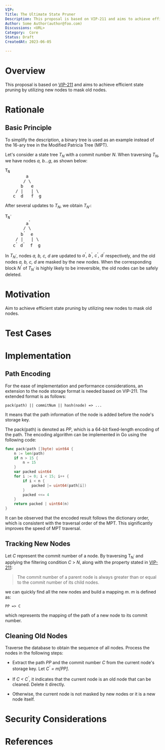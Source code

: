 ```yaml
---
VIP: 
Title: The Ultimate State Pruner
Description: This proposal is based on VIP-211 and aims to achieve efficient state pruning by utilizing new nodes to mask old nodes.
Author: Some Author(author@foo.com)
Discussions: <URL>
Category:  Core
Status: Draft
CreatedAt: 2023-06-05
  
---
```


# Overview

This proposal is based on [VIP-211](./VIP-211-zh_CN.md) and aims to achieve efficient state pruning by utilizing new nodes to mask old nodes.

  
# Rationale
## Basic Principle
 
To simplify the description, a binary tree is used as an example instead of the 16-ary tree in the Modified Patricia Tree (MPT).

Let's consider a state tree  *T<sub>N</sub>* with a commit number *N*. When traversing *T<sub>N</sub>*, we have nodes *a, b...g*, as shown below:

<pre>
T<sub>N</sub>
        a
       / \
      b   e
    / |   | \
   c  d   f  g
</pre>

  
After several updates to *T<sub>N</sub>*, we obtain *T<sub>N'<sup></sup></sub>*:

<pre>
T<sub>N<sup>'</sup></sub>
        a<sup>'</sup>
       / \
      b<sup>'</sup>  e
    / |   | \
   c<sup>'</sup> d<sup>'</sup>  f  g
</pre>
  
In *T<sub>N<sup>'</sup></sub>*, nodes *a, b, c, d* are updated to *a<sup>'</sup>, b<sup>'</sup>, c<sup>'</sup>, d<sup>'</sup>* respectively, and the old nodes *a, b, c, d* are masked by the new nodes. When the corresponding block *N<sup>'</sup>* of *T<sub>N<sup>'</sup></sub>* is highly likely to be irreversible, the old nodes can be safely deleted.


  
# Motivation
  
Aim to achieve efficient state pruning by utilizing new nodes to mask old nodes.
  

  

# Test Cases
  
<!--
  This section is optional for non-Core VIPs.

  The Test Cases section should include expected input/output pairs, but may include a succinct set of executable tests. It should not include project build files. No new requirements may be be introduced here (meaning an implementation following only the Specification section should pass all tests here.)
  If the test suite is too large to reasonably be included inline, then consider adding it as one or more files in `../assets/vip-####/`. External links will not be allowed

  TODO: Remove this comment before submitting
-->
  
# Implementation
  
## Path Encoding
  
For the ease of implementation and performance considerations, an extension to the node storage format is needed based on VIP-211. The extended format is as follows:
  
    pack(path) || commitNum || hash(node) => ...
  
It means that the path information of the node is added before the node's storage key.

The pack(path) is denoted as *PP*, which is a 64-bit fixed-length encoding of the path. The encoding algorithm can be implemented in Go using the following code:

```go
func pack(path []byte) uint64 {
    n := len(path)
    if n > 15 {
        n = 15
    }
    var packed uint64
    for i := 0; i < 15; i++ {
        if i < n {
            packed |= uint64(path[i])
        }
        packed <<= 4
    }
    return packed | uint64(n)
}
```
  
It can be observed that the encoded result follows the dictionary order, which is consistent with the traversal order of the MPT. This significantly improves the speed of MPT traversal.
  
## Tracking New Nodes
  
Let *C* represent the commit number of a node. By traversing T<sub>N<sup>'</sup></sub> and applying the filtering condition *C* > *N*, along with the property stated in [VIP-211](./VIP-211-zh_CN.md):

> The commit number of a parent node is always greater than or equal to the commit number of its child nodes.

we can quickly find all the new nodes and build a mapping *m*. *m* is defined as:

    PP => C

which represents the mapping of the path of a new node to its commit number.
  
## Cleaning Old Nodes
  
Traverse the database to obtain the sequence of all nodes. Process the nodes in the following steps:

  * Extract the path *PP* and the commit number *C* from the current node's storage key. Let *C<sup>'</sup> = m[PP]*.

* If *C < C<sup>'</sup>*, it indicates that the current node is an old node that can be cleaned. Delete it directly.

* Otherwise, the current node is not masked by new nodes or it is a new node itself.
  
  
# Security Considerations

<!--
  All VIPs must contain a section that discusses the security implications/considerations relevant to the proposed change. Include information that might be important for security discussions, surfaces risks and can be used throughout the life cycle of the proposal. For example, include security-relevant design decisions, concerns, important discussions, implementation-specific guidance and pitfalls, an outline of threats and risks and how they are being addressed. VIP submissions missing the "Security Considerations" section will be rejected. An VIP cannot proceed to status "Final" without a Security Considerations discussion deemed sufficient by the reviewers.

  The current placeholder is acceptable for a draft.

  TODO: Remove this comment before submitting
-->

# References
